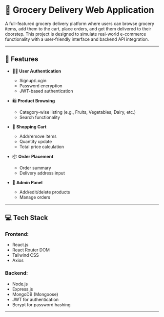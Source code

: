 







# 🛒 Grocery Delivery Web Application

A full-featured grocery delivery platform where users can browse grocery items,
add them to the cart, place orders, and get them delivered to their doorstep. 
This project is designed to simulate real-world e-commerce functionality with 
a user-friendly interface and backend API integration.

---

## 📌 Features

- 🧑‍💻 **User Authentication**
  - Signup/Login
  - Password encryption
  - JWT-based authentication

- 🛍️ **Product Browsing**
  - Category-wise listing (e.g., Fruits, Vegetables, Dairy, etc.)
  - Search functionality

- 🛒 **Shopping Cart**
  - Add/remove items
  - Quantity update
  - Total price calculation

- 📦 **Order Placement**
  - Order summary
  - Delivery address input
  

- 🧾 **Admin Panel**
  - Add/edit/delete products
  - Manage orders
 

---

## 💻 Tech Stack

### Frontend:
- React.js
- React Router DOM
- Tailwind CSS 
- Axios

### Backend:
- Node.js
- Express.js
- MongoDB (Mongoose)
- JWT for authentication
- Bcrypt for password hashing

---

